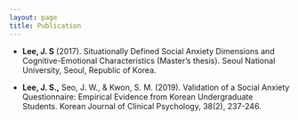 ```yaml
---
layout: page
title: Publication
---
```


* **Lee, J. S** (2017). Situationally Defined Social Anxiety Dimensions and Cognitive-Emotional Characteristics  (Master’s thesis). Seoul National University, Seoul, Republic of Korea. <br/>

* **Lee, J. S.,** Seo, J. W., & Kwon, S. M. (2019). Validation of a Social Anxiety Questionnaire: Empirical Evidence from Korean Undergraduate Students. Korean Journal of Clinical Psychology, 38(2), 237-246.

